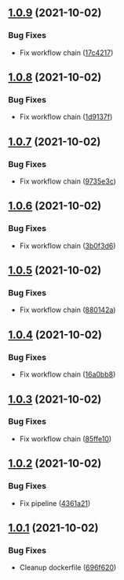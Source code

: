## [1.0.9](https://github.com/stenic/sadpandaops/compare/v1.0.8...v1.0.9) (2021-10-02)


### Bug Fixes

* Fix workflow chain ([17c4217](https://github.com/stenic/sadpandaops/commit/17c4217e9edb3994d25de78d250b7744cd8971bc))

## [1.0.8](https://github.com/stenic/sadpandaops/compare/v1.0.7...v1.0.8) (2021-10-02)


### Bug Fixes

* Fix workflow chain ([1d9137f](https://github.com/stenic/sadpandaops/commit/1d9137fbc337f2be1da988cd60692dd568675dcc))

## [1.0.7](https://github.com/stenic/sadpandaops/compare/v1.0.6...v1.0.7) (2021-10-02)


### Bug Fixes

* Fix workflow chain ([9735e3c](https://github.com/stenic/sadpandaops/commit/9735e3c7ddc8ac70e0735bfc52d9ab3705ded6f7))

## [1.0.6](https://github.com/stenic/sadpandaops/compare/v1.0.5...v1.0.6) (2021-10-02)


### Bug Fixes

* Fix workflow chain ([3b0f3d6](https://github.com/stenic/sadpandaops/commit/3b0f3d6ecded02f47f25f215e2587ae61a09a05f))

## [1.0.5](https://github.com/stenic/sadpandaops/compare/v1.0.4...v1.0.5) (2021-10-02)


### Bug Fixes

* Fix workflow chain ([880142a](https://github.com/stenic/sadpandaops/commit/880142addd556b8ac1622dba8664073e58439c4a))

## [1.0.4](https://github.com/stenic/sadpandaops/compare/v1.0.3...v1.0.4) (2021-10-02)


### Bug Fixes

* Fix workflow chain ([16a0bb8](https://github.com/stenic/sadpandaops/commit/16a0bb8a27923c2493d9672a49cecf8d8be8f9ed))

## [1.0.3](https://github.com/stenic/sadpandaops/compare/v1.0.2...v1.0.3) (2021-10-02)


### Bug Fixes

* Fix workflow chain ([85ffe10](https://github.com/stenic/sadpandaops/commit/85ffe10c86d5725b0c4167b52e78888ffbf027f7))

## [1.0.2](https://github.com/stenic/sadpandaops/compare/v1.0.1...v1.0.2) (2021-10-02)


### Bug Fixes

* Fix pipeline ([4361a21](https://github.com/stenic/sadpandaops/commit/4361a217a4e1b13bc6571d9526c50753e4405add))

## [1.0.1](https://github.com/stenic/sadpandaops/compare/v1.0.0...v1.0.1) (2021-10-02)


### Bug Fixes

* Cleanup dockerfile ([696f620](https://github.com/stenic/sadpandaops/commit/696f620963146f4bbf9897b8221f218ff59babf9))
